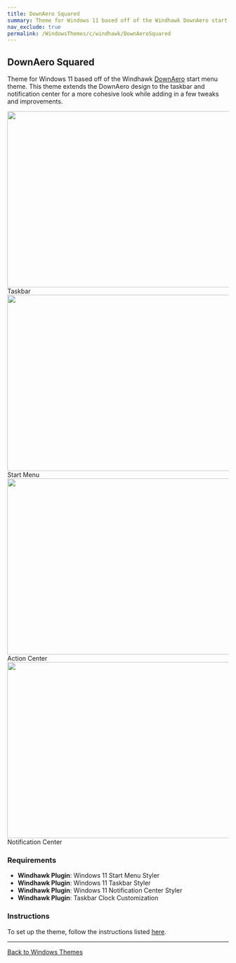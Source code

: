 ```yaml
---
title: DownAero Squared
summary: Theme for Windows 11 based off of the Windhawk DownAero start menu theme.
nav_exclude: true
permalink: /WindowsThemes/c/windhawk/DownAeroSquared
---
```


## DownAero Squared

Theme for Windows 11 based off of the Windhawk [DownAero](https://github.com/ramensoftware/windows-11-start-menu-styling-guide/tree/main/Themes/Down%20Aero) start menu theme. This theme extends the DownAero design to the taskbar and notification center for a more cohesive look while adding in a few tweaks and improvements.

<div class="gallery text-delta">
  <div class="gallery-item">
    <a href="/assets/images/previews/taskbar-styler/down-aero-squared.bmp" target="_blank" ref="noopener noreferrer">
    <img src="/assets/images/previews/taskbar-styler/down-aero-squared.bmp"  width="600" height="400"></a>
    <div class="desc">Taskbar</div>
  </div>
  <div class="gallery-item">
    <a href="/assets/images/previews/start-menu-styler/down-aero-squared.bmp" target="_blank" ref="noopener noreferrer">
    <img src="/assets/images/previews/start-menu-styler/down-aero-squared.bmp"  width="600" height="400"></a>
    <div class="desc">Start Menu</div>
  </div>
  <div class="gallery-item">
    <a href="/assets/images/previews/notification-center-styler/downaero-squared/Preview-1.bmp" target="_blank" ref="noopener noreferrer">
    <img src="/assets/images/previews/notification-center-styler/downaero-squared/Preview-1.bmp"  width="600" height="400"></a>
    <div class="desc">Action Center</div>
  </div>
  <div class="gallery-item">
    <a href="/assets/images/previews/notification-center-styler/downaero-squared/Preview-2.bmp" target="_blank" ref="noopener noreferrer">
    <img src="/assets/images/previews/notification-center-styler/downaero-squared/Preview-2.bmp" width="600" height="400"></a>
    <div class="desc">Notification Center</div>
  </div>
</div>

### Requirements

- **Windhawk Plugin**: Windows 11 Start Menu Styler
- **Windhawk Plugin**: Windows 11 Taskbar Styler
- **Windhawk Plugin**: Windows 11 Notification Center Styler
- **Windhawk Plugin**: Taskbar Clock Customization

### Instructions

To set up the theme, follow the instructions listed [here](/Tutorials/WindhawkThemes/DownAeroSquared).

---

<a href="/WindowsThemes" class="btn btn--secondary btn--sm">Back to Windows Themes</a>